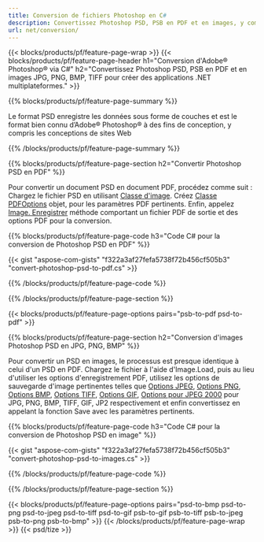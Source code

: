 ```yaml
---
title: Conversion de fichiers Photoshop en C#
description: Convertissez Photoshop PSD, PSB en PDF et en images, y compris BMP, JPG, PNG, TIFF avec quelques lignes de code C# via la bibliothèque .NET.
url: net/conversion/
---
```


{{< blocks/products/pf/feature-page-wrap >}}
{{< blocks/products/pf/feature-page-header h1="Conversion d'Adobe® Photoshop® via C#" h2="Convertissez Photoshop PSD, PSB en PDF et en images JPG, PNG, BMP, TIFF pour créer des applications .NET multiplateformes." >}}

{{% blocks/products/pf/feature-page-summary %}}

Le format PSD enregistre les données sous forme de couches et est le format bien connu d’Adobe® Photoshop® à des fins de conception, y compris les conceptions de sites Web


{{% /blocks/products/pf/feature-page-summary %}}

{{% blocks/products/pf/feature-page-section h2="Convertir Photoshop PSD en PDF" %}}

Pour convertir un document PSD en document PDF, procédez comme suit : Chargez le fichier PSD en utilisant [Classe d'image](https://apireference.aspose.com/net/psd/aspose.psd/image). Créez [Classe PDFOptions](https://apireference.aspose.com/net/psd/aspose.psd.imageoptions/pdfoptions) objet, pour les paramètres PDF pertinents. Enfin, appelez [Image. Enregistrer](https://apireference.aspose.com/net/psd/aspose.psd.image/save/methods/3) méthode comportant un fichier PDF de sortie et des options PDF pour la conversion.

{{% blocks/products/pf/feature-page-code h3="Code C# pour la conversion de Photoshop PSD en PDF" %}}

{{< gist "aspose-com-gists" "f322a3af27fefa5738f72b456cf505b3" "convert-photoshop-psd-to-pdf.cs" >}}

{{% /blocks/products/pf/feature-page-code %}}

{{% /blocks/products/pf/feature-page-section %}}

{{< blocks/products/pf/feature-page-options pairs="psb-to-pdf psd-to-pdf" >}}

{{% blocks/products/pf/feature-page-section h2="Conversion d'images Photoshop PSD en JPG, PNG, BMP" %}}

Pour convertir un PSD en images, le processus est presque identique à celui d'un PSD en PDF. Chargez le fichier à l'aide d'Image.Load, puis au lieu d'utiliser les options d'enregistrement PDF, utilisez les options de sauvegarde d'image pertinentes telles que [Options JPEG](https://apireference.aspose.com/net/psd/aspose.psd.imageoptions/jpegoptions), [Options PNG](https://apireference.aspose.com/net/psd/aspose.psd.imageoptions/pngoptions),  [Options BMP](https://apireference.aspose.com/net/psd/aspose.psd.imageoptions/bmpoptions), [Options TIFF](https://apireference.aspose.com/net/psd/aspose.psd.imageoptions/tiffoptions),  [Options GIF](https://apireference.aspose.com/net/psd/aspose.psd.imageoptions/gifoptions), [Options pour JPEG 2000](https://apireference.aspose.com/net/psd/aspose.psd.imageoptions/jpeg2000options) pour JPG, PNG, BMP, TIFF, GIF, JP2 respectivement et enfin convertissez en appelant la fonction Save avec les paramètres pertinents.


{{% blocks/products/pf/feature-page-code h3="Code C# pour la conversion de Photoshop PSD en image" %}}

{{< gist "aspose-com-gists" "f322a3af27fefa5738f72b456cf505b3" "convert-photoshop-psd-to-images.cs" >}}

{{% /blocks/products/pf/feature-page-code %}}

{{% /blocks/products/pf/feature-page-section %}}

{{< blocks/products/pf/feature-page-options pairs="psd-to-bmp psd-to-png psd-to-jpeg psd-to-tiff psd-to-gif psb-to-gif psb-to-tiff psb-to-jpeg psb-to-png psb-to-bmp" >}}
{{< /blocks/products/pf/feature-page-wrap >}}
{{< psd/tize >}}
